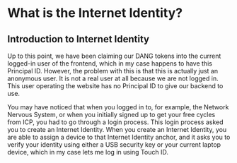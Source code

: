 # What is the Internet Identity?

## Introduction to Internet Identity

Up to this point, we have been claiming our DANG tokens into the current logged-in user of the frontend, which in my case happens to have this Principal ID. However, the problem with this is that this is actually just an anonymous user. It is not a real user at all because we are not logged in. This user operating the website has no Principal ID to give our backend to use.

You may have noticed that when you logged in to, for example, the Network Nervous System, or when you initially signed up to get your free cycles from ICP, you had to go through a login process. This login process asked you to create an Internet Identity. When you create an Internet Identity, you are able to assign a device to that Internet Identity anchor, and it asks you to verify your identity using either a USB security key or your current laptop device, which in my case lets me log in using Touch ID.
